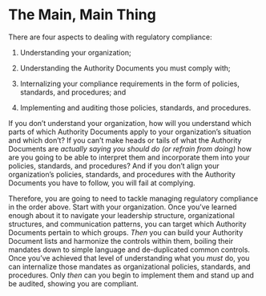 # The Main, Main Thing

There are four aspects to dealing with regulatory compliance:

1. Understanding your organization; 

2. Understanding the Authority Documents you must comply with; 

3. Internalizing your compliance requirements in the form of policies, standards, and procedures; and 

4. Implementing and auditing those policies, standards, and procedures.

If you don’t understand your organization, how will you understand which parts of which Authority Documents apply to your organization’s situation and which don’t? If you can’t make heads or tails of what the Authority Documents are _actually saying you should do \(or refrain from doing\)_ how are you going to be able to interpret them and incorporate them into your policies, standards, and procedures? And if you don’t align your organization’s policies, standards, and procedures with the Authority Documents you have to follow, you will fail at complying.

Therefore, you are going to need to tackle managing regulatory compliance in the order above. Start with your organization. Once you’ve learned enough about it to navigate your leadership structure, organizational structures, and communication patterns, you can target which Authority Documents pertain to which groups. _Then_ you can build your Authority Document lists and harmonize the controls within them, boiling their mandates down to simple language and de-duplicated common controls. Once you’ve achieved that level of understanding what you _must_ do, you can internalize those mandates as organizational policies, standards, and procedures. Only _then_ can you begin to implement them and stand up and be audited, showing you are compliant.

